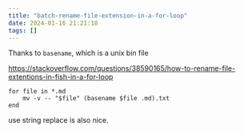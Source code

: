 ```yaml
---
title: "batch-rename-file-extension-in-a-for-loop"
date: 2024-01-16 21:21:18
tags: []
---
```

Thanks to `basename`, which is a unix bin file

https://stackoverflow.com/questions/38590165/how-to-rename-file-extentions-in-fish-in-a-for-loop

```
for file in *.md
    mv -v -- "$file" (basename $file .md).txt 
end
```

use string replace is also nice.

